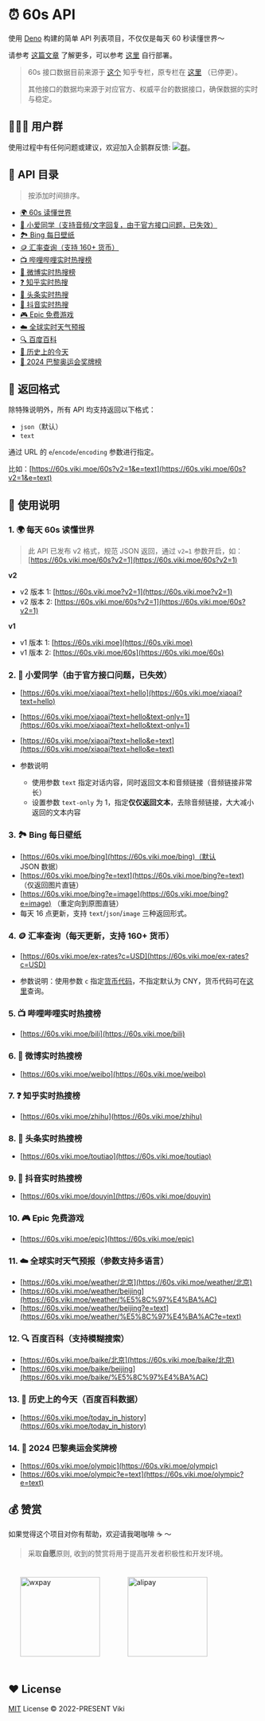 # ⏰ 60s API

使用 [Deno](https://deno.com/) 构建的简单 API 列表项目，不仅仅是每天 60 秒读懂世界～

请参考 [这篇文章](https://xlog.viki.moe/60s) 了解更多，可以参考 [这里](https://github.com/vikiboss/60s/issues/2#issuecomment-1765769220) 自行部署。

> 60s 接口数据目前来源于 [这个](https://www.zhihu.com/column/c_1715391799055720448) 知乎专栏，原专栏在 [这里](https://www.zhihu.com/column/c_1261258401923026944) （已停更）。
>
> 其他接口的数据均来源于对应官方、权威平台的数据接口，确保数据的实时与稳定。

## 🧑‍🤝‍🧑 用户群

使用过程中有任何问题或建议，欢迎加入企鹅群反馈: [![群](https://img.shields.io/badge/%E4%BC%81%E9%B9%85%E7%BE%A4-595941841-ff69b4)](https://qm.qq.com/q/RpJXzgfAMG)。

## 🍱 API 目录

> 按添加时间排序。

- [🌍 60s 读懂世界](#60s)
- [🤖️ 小爱同学（支持音频/文字回复，由于官方接口问题，已失效）](#xiaoai)
- [🏞️ Bing 每日壁纸](#bing)
- [🪙 汇率查询（支持 160+ 货币）](#ex-rates)
- [📺 哔哩哔哩实时热搜榜](#bili)
- [🦊 微博实时热搜榜](#weibo)
- [❓ 知乎实时热搜](#zhihu)
- [📰 头条实时热搜](#toutiao)
- [🎵 抖音实时热搜](#douyin)
- [🎮 Epic 免费游戏](#epic)
- [☁️ 全球实时天气预报](#weather)
- [🔍 百度百科](#baike)
- [📅 历史上的今天](#today_in_history)
- [🏅️ 2024 巴黎奥运会奖牌榜](#olympic)

## 🎨 返回格式

除特殊说明外，所有 API 均支持返回以下格式：

- `json`（默认）
- `text`

通过 URL 的 `e`/`encode`/`encoding` 参数进行指定。

比如：[https://60s.viki.moe/60s?v2=1&e=text](https://60s.viki.moe/60s?v2=1&e=text)

## 🧭 使用说明

<span id='60s' />

### 1. 🌍 每天 60s 读懂世界

> 此 API 已发布 v2 格式，规范 JSON 返回，通过 `v2=1` 参数开启，如：[https://60s.viki.moe/60s?v2=1](https://60s.viki.moe/60s?v2=1)

**v2**

- v2 版本 1: [https://60s.viki.moe?v2=1](https://60s.viki.moe?v2=1)
- v2 版本 2: [https://60s.viki.moe/60s?v2=1](https://60s.viki.moe/60s?v2=1)

**v1**

- v1 版本 1: [https://60s.viki.moe](https://60s.viki.moe)
- v1 版本 2: [https://60s.viki.moe/60s](https://60s.viki.moe/60s)

<span id='xiaoai' />

### 2. 🤖️ 小爱同学（由于官方接口问题，已失效）

- [https://60s.viki.moe/xiaoai?text=hello](https://60s.viki.moe/xiaoai?text=hello)
- [https://60s.viki.moe/xiaoai?text=hello&text-only=1](https://60s.viki.moe/xiaoai?text=hello&text-only=1)
- [https://60s.viki.moe/xiaoai?text=hello&e=text](https://60s.viki.moe/xiaoai?text=hello&e=text)

- 参数说明
  - 使用参数 `text` 指定对话内容，同时返回文本和音频链接（音频链接非常长）
  - 设置参数 `text-only` 为 1，指定**仅仅返回文本**，去除音频链接，大大减小返回的文本内容

<span id='bing' />

### 3. 🏞️ Bing 每日壁纸

- [https://60s.viki.moe/bing](https://60s.viki.moe/bing)（默认 JSON 数据）
- [https://60s.viki.moe/bing?e=text](https://60s.viki.moe/bing?e=text) （仅返回图片直链）
- [https://60s.viki.moe/bing?e=image](https://60s.viki.moe/bing?e=image) （重定向到原图直链）
- 每天 16 点更新，支持 `text`/`json`/`image` 三种返回形式。

<span id='ex-rates' />

### 4. 🪙 汇率查询（每天更新，支持 160+ 货币）

- [https://60s.viki.moe/ex-rates?c=USD](https://60s.viki.moe/ex-rates?c=USD)

- 参数说明：使用参数 `c` 指定[货币代码](https://coinyep.com/zh/currencies)，不指定默认为 CNY，货币代码可在[这里](https://coinyep.com/zh/currencies)查询。

<span id='bili' />

### 5. 📺 哔哩哔哩实时热搜榜

- [https://60s.viki.moe/bili](https://60s.viki.moe/bili)

<span id='weibo' />

### 6. 🦊 微博实时热搜榜

- [https://60s.viki.moe/weibo](https://60s.viki.moe/weibo)

<span id='zhihu' />

### 7. ❓ 知乎实时热搜榜

- [https://60s.viki.moe/zhihu](https://60s.viki.moe/zhihu)

<span id='toutiao' />

### 8. 📰 头条实时热搜榜

- [https://60s.viki.moe/toutiao](https://60s.viki.moe/toutiao)

<span id='douyin' />

### 9. 🎵 抖音实时热搜榜

- [https://60s.viki.moe/douyin](https://60s.viki.moe/douyin)

<span id='epic' />

### 10. 🎮 Epic 免费游戏

- [https://60s.viki.moe/epic](https://60s.viki.moe/epic)

<span id='weather' />

### 11. ☁️ 全球实时天气预报（参数支持多语言）

- [https://60s.viki.moe/weather/北京](https://60s.viki.moe/weather/北京)
- [https://60s.viki.moe/weather/beijing](https://60s.viki.moe/weather/%E5%8C%97%E4%BA%AC)
- [https://60s.viki.moe/weather/beijing?e=text](https://60s.viki.moe/weather/%E5%8C%97%E4%BA%AC?e=text)

<span id='baike' />

### 12. 🔍 百度百科（支持模糊搜索）

- [https://60s.viki.moe/baike/北京](https://60s.viki.moe/baike/北京)
- [https://60s.viki.moe/baike/beijing](https://60s.viki.moe/baike/%E5%8C%97%E4%BA%AC)

<span id='today_in_history' />

### 13. 📅 历史上的今天（百度百科数据）

- [https://60s.viki.moe/today_in_history](https://60s.viki.moe/today_in_history)

<span id='olympic' />

### 14. 🏅️ 2024 巴黎奥运会奖牌榜

- [https://60s.viki.moe/olympic](https://60s.viki.moe/olympic)
- [https://60s.viki.moe/olympic?e=text](https://60s.viki.moe/olympic?e=text)

## 💰 赞赏

如果觉得这个项目对你有帮助，欢迎请我喝咖啡 ☕️ ～

> 采取**自愿**原则, 收到的赞赏将用于提高开发者积极性和开发环境。

<div id='readme-reward' style="display: flex; gap: 8px; flex-wrap: wrap; width: 100%">
  <img src="https://smms.viki.moe/2022/11/16/X2kFMdaxvSc1V5P.jpg" alt="wxpay" height="160px"style="margin: 24px;"/>
  <img src="https://smms.viki.moe/2022/11/16/vZ4xkCopKRmIFVX.jpg" alt="alipay" height="160px" style="margin:24px;"/>
</div>

## ❤️ License

[MIT](LICENSE) License © 2022-PRESENT Viki
